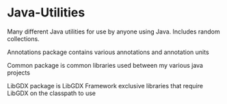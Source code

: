 # Java-Utilities
Many different Java utilities for use by anyone using Java. Includes random collections.

Annotations package contains various annotations and annotation units

Common package is common libraries used between my various java projects

LibGDX package is LibGDX Framework exclusive libraries that require LibGDX on the classpath to use
